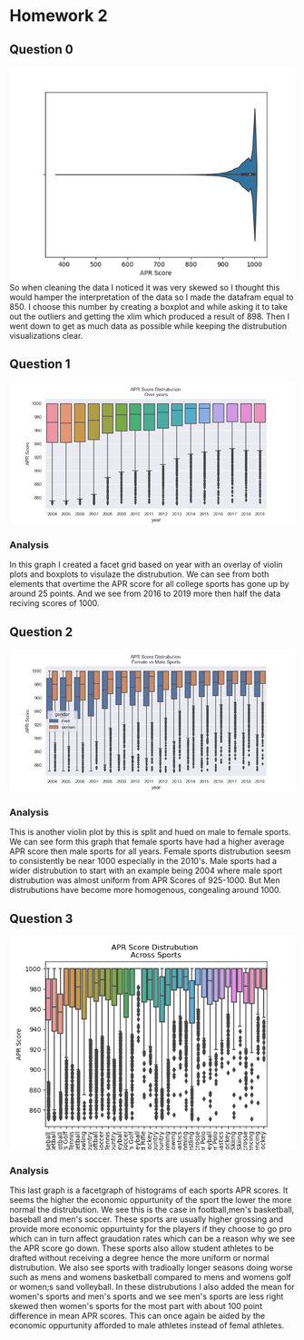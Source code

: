 # Homework 2
## Question 0
![](img/fig0.png)
So when cleaning the data I noticed it was very skewed so I thought this would hamper the interpretation of the data so I made the datafram equal to 850. I choose this number by creating a boxplot and while asking it to take out the outliers and getting the xlim which produced a result of 898. Then I went down to get as much data as possible while keeping the distrubution visualizations clear. 
## Question 1
![](img/fig1.png)
### Analysis
In this graph I created a facet grid based on year with an overlay of violin plots and boxplots to visulaze the distrubution. We can see from both elements that overtime the APR score for all college sports has gone up by around 25 points. And we see from 2016 to 2019 more then half the data reciving scores of 1000.
## Question 2
![](img/fig2.png)
### Analysis
This is another violin plot by this is split and hued on male to female sports. We can see form this graph that female sports have had a higher average APR score then male sports for all years. Female sports distrubution seesm to consistently be near 1000 especially in the 2010's. Male sports had a wider distrubution to start with an example being 2004 where male sport distrubution was almost uniform from APR Scores of 925-1000. But Men distrubutions have become more homogenous, congealing around 1000.
## Question 3
![](img/fig3.png)
### Analysis
This last graph is a facetgraph of histograms of each sports APR scores. It seems the higher the economic oppurtunity of the sport the lower the more normal the distrubution. We see this is the case in football,men's  basketball, baseball and men's soccer. These sports are usually higher grossing and provide more economic oppurtuinty for the players if they choose to go pro which can in turn affect graudation rates which can be a reason why we see the APR score go down. These sports also allow student athletes to be drafted without receiving a degree hence the more uniform or normal distrubution. We also see sports with tradioally longer seasons doing worse such as mens and womens basketball compared to mens and womens golf or women;s sand volleyball. In these distrubutions I also added the mean for women's sports and men's sports and we see men's sports are less right skewed then women's sports for the most part with about 100 point difference in mean APR scores. This can once again be aided by the economic oppurtunity afforded to male athletes instead of femal athletes.
